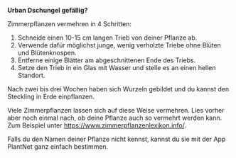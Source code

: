 **Urban Dschungel gefällig?**

Zimmerpflanzen vermehren in 4 Schritten:

1. Schneide einen 10-15 cm langen Trieb von deiner Pflanze ab.
1. Verwende dafür möglichst junge, wenig verholzte Triebe ohne Blüten und Blütenknospen.
1. Entferne einige Blätter am abgeschnittenen Ende des Triebs.
1. Setze den Trieb in ein Glas mit Wasser und stelle es an einen hellen Standort.

Nach zwei bis drei Wochen haben sich Wurzeln gebildet und du kannst den Steckling in Erde einpflanzen. 

Viele Zimmerpflanzen lassen sich auf diese Weise vermehren. 
Lies vorher aber noch einmal nach, ob deine Pflanze auch so vermehrt werden kann. Zum Beispiel unter https://www.zimmerpflanzenlexikon.info/.

Falls du den Namen deiner Pflanze nicht kennst, kannst du sie mit der App PlantNet ganz einfach bestimmen. 

